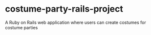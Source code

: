 # costume-party-rails-project
A Ruby on Rails web application where users can create costumes for costume parties
